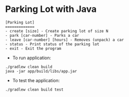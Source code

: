 # Parking Lot with Java

```
[Parking Lot]
=============
- create [size] - Create parking lot of size N
- park [car-number] - Parks a car
- leave [car-number] [hours] - Removes (unpack) a car
- status - Print status of the parking lot
- exit - Exit the program
```

- To run application:

```
./gradlew clean build
java -jar app/build/libs/app.jar
```

- To test the application:

```
./gradlew clean build test
```